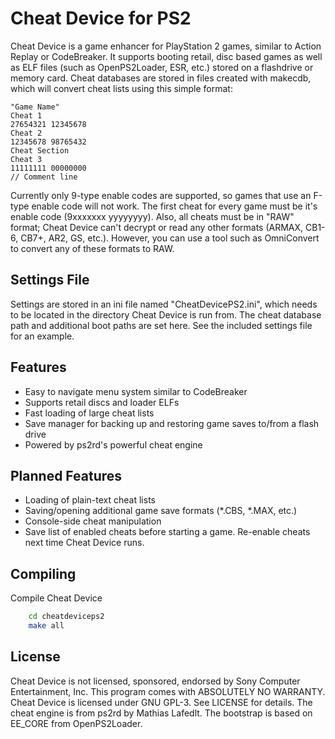 Cheat Device for PS2
====================
Cheat Device is a game enhancer for PlayStation 2 games, similar to Action 
Replay or CodeBreaker. It supports booting retail, disc based games as well as
ELF files (such as OpenPS2Loader, ESR, etc.) stored on a flashdrive or memory
card. Cheat databases are stored in files created with makecdb, which will
convert cheat lists using this simple format:

```
"Game Name"
Cheat 1
27654321 12345678
Cheat 2
12345678 98765432
Cheat Section
Cheat 3
11111111 00000000
// Comment line
```

Currently only 9-type enable codes are supported, so games that use an F-type
enable code will not work. The first cheat for every game must be it's enable
code (9xxxxxxx yyyyyyyy). Also, all cheats must be in "RAW" format; Cheat
Device can't decrypt or read any other formats (ARMAX, CB1-6, CB7+, AR2, GS,
etc.). However, you can use a tool such as OmniConvert to convert any of these
formats to RAW.

## Settings File
Settings are stored in an ini file named "CheatDevicePS2.ini", which needs to
be located in the directory Cheat Device is run from. The cheat database path
and additional boot paths are set here. See the included settings file for an
example.

## Features
* Easy to navigate menu system similar to CodeBreaker
* Supports retail discs and loader ELFs
* Fast loading of large cheat lists
* Save manager for backing up and restoring game saves to/from a flash drive
* Powered by ps2rd's powerful cheat engine

## Planned Features
* Loading of plain-text cheat lists
* Saving/opening additional game save formats (*.CBS, *.MAX, etc.)
* Console-side cheat manipulation
* Save list of enabled cheats before starting a game. Re-enable cheats next
  time Cheat Device runs.

## Compiling
Compile Cheat Device
```bash
    cd cheatdeviceps2
	make all
```

## License
Cheat Device is not licensed, sponsored, endorsed by Sony Computer 
Entertainment, Inc. This program comes with ABSOLUTELY NO WARRANTY. Cheat 
Device is licensed under GNU GPL-3. See LICENSE for details. The cheat 
engine is from ps2rd by Mathias Lafedlt. The bootstrap is based on EE_CORE 
from OpenPS2Loader.